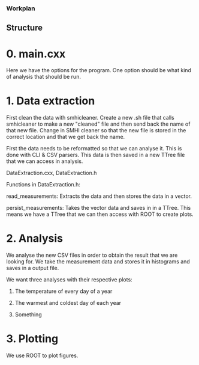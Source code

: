 
### Workplan

## Structure

# 0. main.cxx
Here we have the options for the program. One option should be what kind of analysis that should be run.

# 1. Data extraction

First clean the data with smhicleaner. Create a new .sh file that calls smhicleaner to make a new "cleaned" file and then send back the name of that new file. Change in SMHI cleaner so that the new file is stored in the correct location and that we get back the name.

First the data needs to be reformatted so that we can analyse it. This is done with CLI & CSV parsers. This data is then saved in a new TTree file that we can access in analysis.

DataExtraction.cxx, DataExtraction.h

Functions in DataExtraction.h:

read_measurements:
Extracts the data and then stores the data in a vector.

persist_measurements:
Takes the vector data and saves in in a TTree. This means we have a TTree that we can then access with ROOT to create plots.


# 2. Analysis
We analyse the new CSV files in order to obtain the result that we are looking for. 
We take the measurement data and stores it in histograms and saves in a output file.

We want three analyses with their respective plots:

1. The temperature of every day of a year

2. The warmest and coldest day of each year

3. Something

# 3. Plotting
We use ROOT to plot figures.
